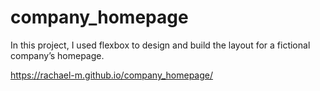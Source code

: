 # company_homepage

In this project, I used flexbox to design and build the layout for a fictional company’s homepage.

https://rachael-m.github.io/company_homepage/
